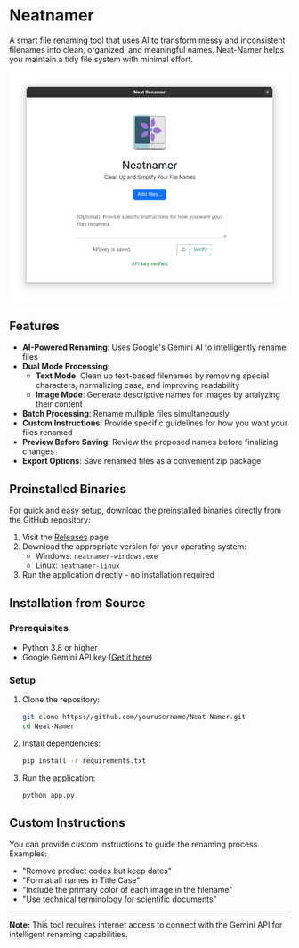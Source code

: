 # Neatnamer

A smart file renaming tool that uses AI to transform messy and inconsistent filenames into clean, organized, and meaningful names. Neat-Namer helps you maintain a tidy file system with minimal effort.

![Neat Namer](static/img/home-image.png)

## Features

- **AI-Powered Renaming**: Uses Google's Gemini AI to intelligently rename files
- **Dual Mode Processing**:
  - **Text Mode**: Clean up text-based filenames by removing special characters, normalizing case, and improving readability
  - **Image Mode**: Generate descriptive names for images by analyzing their content
- **Batch Processing**: Rename multiple files simultaneously  
- **Custom Instructions**: Provide specific guidelines for how you want your files renamed
- **Preview Before Saving**: Review the proposed names before finalizing changes
- **Export Options**: Save renamed files as a convenient zip package

## Preinstalled Binaries

For quick and easy setup, download the preinstalled binaries directly from the GitHub repository:

1. Visit the [Releases](https://github.com/codebyahmed/Neat-Namer/releases) page
2. Download the appropriate version for your operating system:
   - Windows: `neatnamer-windows.exe`
   - Linux: `neatnamer-linux`
3. Run the application directly - no installation required

## Installation from Source

### Prerequisites

- Python 3.8 or higher
- Google Gemini API key ([Get it here](https://makersuite.google.com/app/apikey))

### Setup

1. Clone the repository:
   ```bash
   git clone https://github.com/yourusername/Neat-Namer.git
   cd Neat-Namer
   ```

2. Install dependencies:
   ```bash
   pip install -r requirements.txt
   ```

3. Run the application:
   ```bash
   python app.py
   ```

## Custom Instructions

You can provide custom instructions to guide the renaming process. Examples:

- "Remove product codes but keep dates"
- "Format all names in Title Case"
- "Include the primary color of each image in the filename"
- "Use technical terminology for scientific documents"

---

**Note:** This tool requires internet access to connect with the Gemini API for intelligent renaming capabilities.
